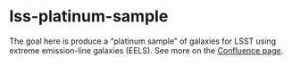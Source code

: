 # lss-platinum-sample

The goal here is produce a “platinum sample” of galaxies for LSST using extreme emission-line galaxies (EELS). See more on the [Confluence page](https://confluence.slac.stanford.edu/display/LSSTDESC/Extreme+Emission+Line+Galaxies+as+an+LSS+Platinum+Sample).
